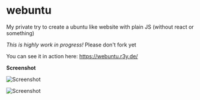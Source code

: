 # webuntu
My private try to create a ubuntu like website with plain JS (without react or something)

*This is highly work in progress!* Please don't fork yet

You can see it in action here: https://webuntu.r3y.de/

**Screenshot**

![Screenshot](https://raw.githubusercontent.com/christinloehner/rebuntu/main/img/ubuntu-im-browser-01.png)

![Screenshot](https://raw.githubusercontent.com/christinloehner/rebuntu/main/img/ubuntu-im-browser-02.png)
